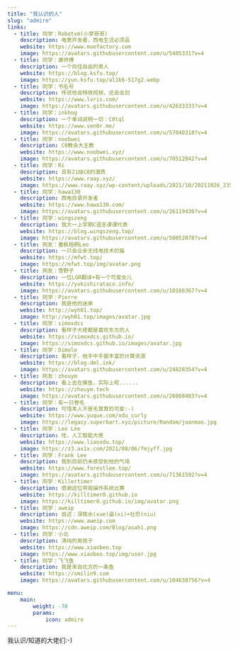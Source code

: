 ```yaml
---
title: "我认识的人"
slug: "admire"
links:
  - title: 同学：Robotxm(小梦哥哥)
    description: 电表开发者，西电生活必须品
    website: https://www.moefactory.com
    image: https://avatars.githubusercontent.com/u/5405331?v=4
  - title: 同学：康师傅
    description: 一个向往自由的男人
    website: https://blog.ksfu.top/
    image: https://yun.ksfu.top/al1k6-517g2.webp
  - title: 同学：书名号
    description: 传说他会特效视频，还会击剑
    website: https://www.lvris.com/
    image: https://avatars.githubusercontent.com/u/42633333?v=4
  - title: 同学：inkhog
    description: 一个单词说明一切：C0tql
    website: https://www.sen0r.me/
    image: https://avatars.githubusercontent.com/u/57040318?v=4
  - title: 同学：noobwei
    description: C0教会大主教
    website: https://www.noobwei.xyz/
    image: https://avatars.githubusercontent.com/u/70512842?v=4
  - title: 同学：Ri
    description: 具有21级C0的潜质
    website: https://www.raay.xyz/
    image: https://www.raay.xyz/wp-content/uploads/2021/10/20211026_235800.png
  - title: 同学：hawa130
    description: 西电目录开发者
    website: https://www.hawa130.com/
    image: https://avatars.githubusercontent.com/u/26119430?v=4
  - title: 同学：wingszeng
    description: 我大一上学期C语言课课代表
    website: https://blog.wingszeng.top/
    image: https://avatars.githubusercontent.com/u/50052878?v=4
  - title: 网友：墨枫梧桐Leo
    description: 一只会业余无线电技术的猫
    website: https://mfwt.top/
    image: https://mfwt.top/img/avatar.png
  - title: 网友：雪野子
    description: 一位LGR翻译+有一个可爱女儿
    website: https://yukishirataco.info/
    image: https://avatars.githubusercontent.com/u/10166367?v=4
  - title: 同学：Pierre
    description: 我是他的迷弟
    website: http://wyh01.top/
    image: http://wyh01.top/images/avatar.jpg
  - title: 同学：simoxdcs
    description: 看样子大佬都是喜欢东方的人
    website: https://simoxdcs.github.io/
    image: https://simoxdcs.github.io/images/avatar.jpg
  - title: 同学：Dimole
    description: 看样子，他手中手握丰富的计算资源
    website: https://blog.dml.ink/
    image: https://avatars.githubusercontent.com/u/24828354?v=4
  - title: 网友：zhouym
    description: 看上去在摸鱼，实际上呢......
    website: https://zhouym.tech
    image: https://avatars.githubusercontent.com/u/26868483?v=4
  - title: 同学：有一只卷毛
    description: 可惜本人不是毛茸茸的可爱:-)
    website: https://www.yuque.com/xdu_curly
    image: https://legacy.superbart.xyz/picture/Random/juanmao.jpg
  - title: 同学：Leo Lee
    description: 哇，人工智能大佬
    website: https://www.liaoxdu.top/
    image: https://z3.ax1x.com/2021/08/06/fmjyff.jpg
  - title: 同学：Frank Lee
    description: 我到目前仍未感受到他的气场
    website: https://www.forestlee.top/
    image: https://avatars.githubusercontent.com/u/71361592?v=4
  - title: 同学：Killertimer
    description: 感谢这位带我操作系统比赛
    website: https://killtimer0.github.io
    image: https://killtimer0.github.io/img/avatar.png
  - title: 同学：aweip
    description: 自述：深夜水(xue)逼(xi)+社恐(niu)
    website: https://www.aweip.com
    image: https://cdn.aweip.com/Blog/asahi.png
  - title: 同学：小北
    description: 清纯的男孩子
    website: https://www.xiaobeo.top
    image: https://www.xiaobeo.top/img/user.jpg
  - title: 同学：飞飞鱼
    description: 我是来自北方的一条鱼
    website: https://smilin9.com
    image: https://avatars.githubusercontent.com/u/104638756?v=4

menu:
    main:
        weight: -70
        params: 
            icon: admire
---
```


我认识/知道的大佬们:-)
